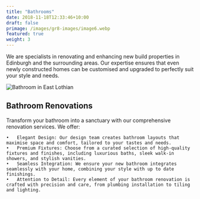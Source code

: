 ```yaml
---
title: "Bathrooms"
date: 2018-11-18T12:33:46+10:00
draft: false
primage: /images/gr8-images/image6.webp
featured: true
weight: 3
---
```


We are specialists in renovating and enhancing new build properties in Edinburgh and the surrounding areas. Our expertise ensures that even newly constructed homes can be customised and upgraded to perfectly suit your style and needs.

<!--more-->

![Bathroom in East Lothian](images/gr8-images/image6.webp)

## Bathroom Renovations

Transform your bathroom into a sanctuary with our comprehensive renovation services. We offer:

    •	Elegant Design: Our design team creates bathroom layouts that maximise space and comfort, tailored to your tastes and needs.
    •	Premium Fixtures: Choose from a curated selection of high-quality fixtures and finishes, including luxurious baths, sleek walk-in showers, and stylish vanities.
    •	Seamless Integration: We ensure your new bathroom integrates seamlessly with your home, combining your style with up to date finishings.
    •	Attention to Detail: Every element of your bathroom renovation is crafted with precision and care, from plumbing installation to tiling and lighting.
